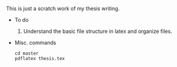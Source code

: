 This is just a scratch work of my thesis writing.

* To do

	1. Understand the basic file structure in latex and organize files.

* Misc. commands
	
	```
	cd master
	pdflatex thesis.tex
	```